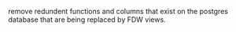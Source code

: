 remove redundent functions and columns that exist on the postgres database that are being replaced by FDW views.